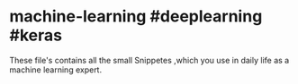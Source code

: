 # machine-learning #deeplearning #keras
These file's contains all the small Snippetes ,which you use in daily life as a machine learning expert.
